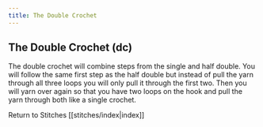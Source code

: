 ```yaml
---
title: The Double Crochet
---
```


## The Double Crochet (dc)
The double crochet will combine steps from the single and half double. You will follow the same first step as the half double but instead of pull the yarn through all three loops you will only pull it through the first two. Then you will yarn over again so that you have two loops on the hook and pull the yarn through both like a single crochet. 

Return to Stitches [[stitches/index|index]]